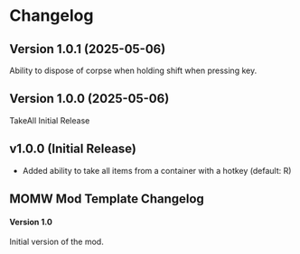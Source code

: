 # Changelog

## Version 1.0.1 (2025-05-06)

Ability to dispose of corpse when holding shift when pressing key.


## Version 1.0.0 (2025-05-06)

TakeAll Initial Release

## v1.0.0 (Initial Release)

-   Added ability to take all items from a container with a hotkey (default: R)

## MOMW Mod Template Changelog

#### Version 1.0

Initial version of the mod.

<!--[Download Link](https://gitlab.com/modding-openmw/momw-mod-template/-/packages/TODO)-->

